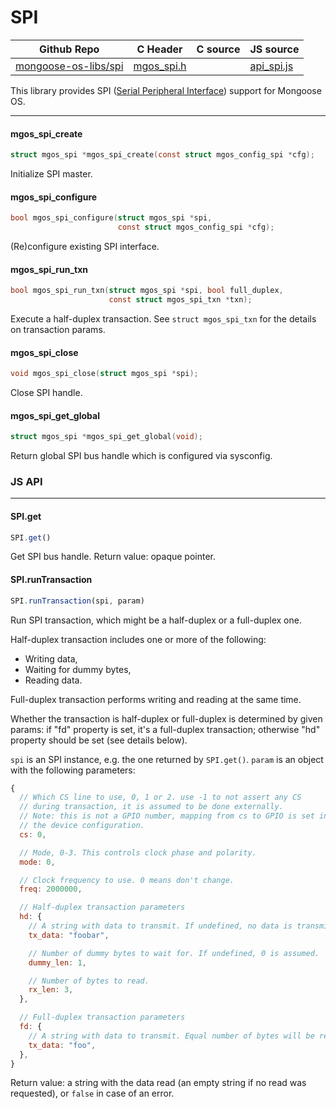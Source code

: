 # SPI
| Github Repo | C Header | C source  | JS source |
| ----------- | -------- | --------  | ----------------- |
| [mongoose-os-libs/spi](https://github.com/mongoose-os-libs/spi) | [mgos_spi.h](https://github.com/mongoose-os-libs/spi/tree/master/include/mgos_spi.h) | &nbsp;  | [api_spi.js](https://github.com/mongoose-os-libs/spi/tree/master/mjs_fs/api_spi.js)         |

This library provides SPI ([Serial Peripheral Interface](https://en.wikipedia.org/wiki/Serial_Peripheral_Interface)) support for Mongoose OS.


 ----- 
#### mgos_spi_create

```c
struct mgos_spi *mgos_spi_create(const struct mgos_config_spi *cfg);
```
 Initialize SPI master. 
#### mgos_spi_configure

```c
bool mgos_spi_configure(struct mgos_spi *spi,
                        const struct mgos_config_spi *cfg);
```
 (Re)configure existing SPI interface. 
#### mgos_spi_run_txn

```c
bool mgos_spi_run_txn(struct mgos_spi *spi, bool full_duplex,
                      const struct mgos_spi_txn *txn);
```

Execute a half-duplex transaction. See `struct mgos_spi_txn` for the details
on transaction params.
 
#### mgos_spi_close

```c
void mgos_spi_close(struct mgos_spi *spi);
```
 Close SPI handle. 
#### mgos_spi_get_global

```c
struct mgos_spi *mgos_spi_get_global(void);
```
 Return global SPI bus handle which is configured via sysconfig. 

### JS API

 --- 
#### SPI.get

```javascript
SPI.get()
```
Get SPI bus handle. Return value: opaque pointer.
#### SPI.runTransaction

```javascript
SPI.runTransaction(spi, param)
```
Run SPI transaction, which might be a half-duplex or a full-duplex one.

Half-duplex transaction includes one or more of the following:
- Writing data,
- Waiting for dummy bytes,
- Reading data.

Full-duplex transaction performs writing and reading at the same time.

Whether the transaction is half-duplex or full-duplex is determined by
given params: if "fd" property is set, it's a full-duplex transaction;
otherwise "hd" property should be set (see details below).

`spi` is an SPI instance, e.g. the one returned by `SPI.get()`.
`param` is an object with the following parameters:

```javascript
{
  // Which CS line to use, 0, 1 or 2. use -1 to not assert any CS
  // during transaction, it is assumed to be done externally.
  // Note: this is not a GPIO number, mapping from cs to GPIO is set in
  // the device configuration.
  cs: 0,

  // Mode, 0-3. This controls clock phase and polarity.
  mode: 0,

  // Clock frequency to use. 0 means don't change.
  freq: 2000000,

  // Half-duplex transaction parameters
  hd: {
    // A string with data to transmit. If undefined, no data is transmitted.
    tx_data: "foobar",

    // Number of dummy bytes to wait for. If undefined, 0 is assumed.
    dummy_len: 1,

    // Number of bytes to read.
    rx_len: 3,
  },

  // Full-duplex transaction parameters
  fd: {
    // A string with data to transmit. Equal number of bytes will be read.
    tx_data: "foo",
  },
}
```

Return value: a string with the data read (an empty string if no read was
requested), or `false` in case of an error.
